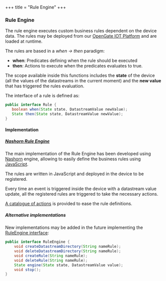 +++
title = "Rule Engine"
+++

### Rule Engine

The rule engine executes custom business rules dependent on the device data. The rules may be deployed from our
[OpenGate IOT Platform](https://www.amplia-iiot.com/iot-platform/) and are loaded at runtime.

The rules are based in a _when -> then_ paradigm:

* __when__: Predicates defining when the rule should be executed
* __then__: Actions to execute when the predicates evaluates to true.

 The scope available inside this functions includes the __state__ of the device (all the values of the datastreams in
 the current moment) and the __new value__ that has triggered the rules evaluation.

 The interface of a rule is defined as:

 ```java
public interface Rule {
    boolean when(State state, DatastreamValue newValue);
    State then(State state, DatastreamValue newValue);
}
```

#### Implementation

##### [Nashorn Rule Engine](nashorn)

The main implementation of the Rule Engine has been developed using [Nashorn](https://docs.oracle.com/javase/8/docs/technotes/guides/scripting/nashorn/api.html)
engine, allowing to easily define the business rules using [JavaScript](https://en.wikipedia.org/wiki/JavaScript).

The rules are written in JavaScript and deployed in the device to be registered.

Every time an event is triggered inside the device with a datastream value update, all the registered rules are triggered to take the necessary actions.

[A catalogue of actions](utils) is provided to ease the rule definitions.

##### Alternative implementations

New implementations may be added in the future implementing the [RuleEngine interface](https://github.com/amplia-iiot/oda/tree/master/oda-ruleengine/api):

```java
public interface RuleEngine { 
    void createDatastreamDirectory(String nameRule);
    void deleteDatastreamDirectory(String nameRule);
    void createRule(String nameRule);
    void deleteRule(String nameRule);
    State engine(State state, DatastreamValue value);
    void stop();
}
```
